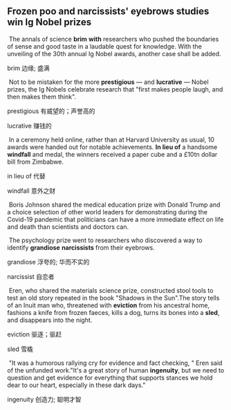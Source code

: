 ## Frozen poo and narcissists' eyebrows studies win Ig Nobel prizes

​		The annals of science **brim** **with** researchers who pushed the boundaries of sense and good taste in a laudable quest for knowledge. With the unveiling of the 30th annual Ig Nobel awards, another case shall be added.

brim  边缘; 盛满

​		Not to be mistaken for the more **prestigious** — and **lucrative** — Nobel prizes, the Ig Nobels celebrate research that "first makes people laugh, and then makes them think".

prestigious  有威望的；声誉高的

lucrative  赚钱的

​		In a ceremony held online, rather than at Harvard University as usual, 10 awards were handed out for notable achievements. **In lieu of** a handsome **windfall** and medal, the winners received a paper cube and a £10tn dollar bill from Zimbabwe.

in lieu of  代替

windfall  意外之财

​		Boris Johnson shared the medical education prize with Donald Trump and a choice selection of other world leaders for demonstrating during the Covid-19 pandemic that politicians can have a more immediate effect on life and death than scientists and doctors can.

​		The psychology prize went to researchers who discovered a way to identify **grandiose** **narcissists** from their eyebrows.

grandiose  浮夸的; 华而不实的

narcissist  自恋者

​		Eren, who shared the materials science prize, constructed stool tools to test an old story repeated in the book "Shadows in the Sun".The story tells of an Inuit man who, threatened with **eviction** from his ancestral home, fashions a knife from frozen faeces, kills a dog, turns its bones into a **sled**, and disappears into the night.

eviction  驱逐；驱赶

sled  雪橇

​		"It was a humorous rallying cry for evidence and fact checking, " Eren said of the unfunded work."It's a great story of human **ingenuity**, but we need to question and get evidence for everything that supports stances we hold dear to our heart, especially in these dark days."

ingenuity  创造力; 聪明才智